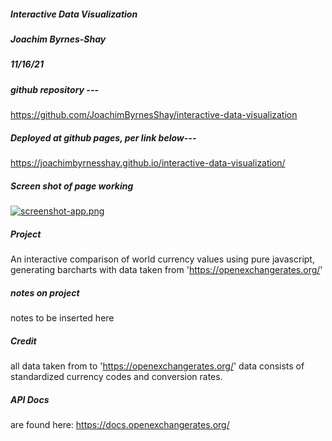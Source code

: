 
##### Interactive Data Visualization

##### Joachim Byrnes-Shay
 
##### 11/16/21

##### github repository ---

https://github.com/JoachimByrnesShay/interactive-data-visualization

##### Deployed at github pages, per link below---  

https://joachimbyrnesshay.github.io/interactive-data-visualization/

##### Screen shot of page working

[![screenshot-app.png](https://i.postimg.cc/FRNyScSg/screenshot-app.png)](https://postimg.cc/5HKQdXn6)

##### Project

An interactive comparison of world currency values using pure javascript, generating barcharts with data taken from 'https://openexchangerates.org/'

##### notes on project


notes to be inserted here



##### Credit 
all data taken from to 'https://openexchangerates.org/'
data consists of standardized currency codes and conversion rates.

##### API Docs
are found here: https://docs.openexchangerates.org/

